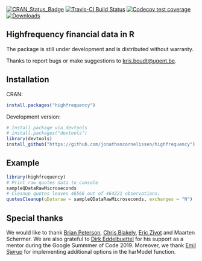 [![CRAN_Status_Badge](http://www.r-pkg.org/badges/version/highfrequency)](https://cran.r-project.org/package=highfrequency) 
[![Travis-CI Build Status](https://travis-ci.org/jonathancornelissen/highfrequency.svg?branch=master)](https://travis-ci.org/jonathancornelissen/highfrequency)
[![Codecov test coverage](https://codecov.io/gh/jonathancornelissen/highfrequency/branch/master/graph/badge.svg)](https://codecov.io/gh/jonathancornelissen/highfrequency?branch=master)
[![Downloads](https://cranlogs.r-pkg.org/badges/highfrequency)](https://cranlogs.r-pkg.org/badges/highfrequency)

## Highfrequency financial data in R

The package is still under development and is distributed without warranty.

Thanks to report bugs or make suggestions to <kris.boudt@ugent.be>.

## Installation
CRAN:
```r
install.packages("highfrequency")
```
Development version:
```r
# Install package via devtools
# install.packages("devtools")
library(devtools)
install_github("https://github.com/jonathancornelissen/highfrequency")
```

## Example
```r
library(highfrequency)
# Print raw quotes data to console
sampleQDataRawMicroseconds
# Cleanup quotes leaves 46566 out of 464221 observations.
quotesCleanup(qDataraw = sampleQDataRawMicroseconds, exchanges = "N")
```

## Special thanks

We would like to thank [Brian Peterson](https://github.com/braverock), [Chris Blakely](https://github.com/clisztian), [Eric Zivot](https://faculty.washington.edu/ezivot/) and Maarten Schermer. We are also grateful to [Dirk Eddelbuettel](https://github.com/eddelbuettel) for his support as a mentor during the Google Summmer of Code 2019. Moreover, we thank [Emil Sjørup](https://github.com/emilsjoerup) for implementing additional options in the harModel function.
